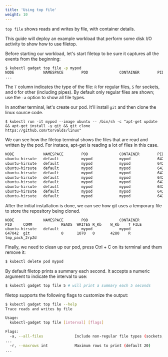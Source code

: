 ```yaml
---
title: 'Using top file'
weight: 10
---
```


`top file` shows reads and writes by file, with container details.

This guide will deploy an example workload that perform some disk I/O
activity to show how to use filetop.

Before starting our workload, let's start filetop to be sure it captures
all the events from the beginning:

```bash
$ kubectl gadget top file -p mypod
NODE             NAMESPACE        POD              CONTAINER        PID     COMM             READS  WRITES R_Kb    W_Kb    T FILE
...
```

The `T` column indicates the type of the file: `R` for regular files, `S` for
sockets, and `O` for other (including pipes). By default only regular files are
shown; use the `-a` option to show all file types.

In another terminal, let's create our pod. It'll install `git` and then
clone the linux source code.

```
$ kubectl run -it mypod --image ubuntu -- /bin/sh -c "apt-get update && apt-get install -y git && git clone https://github.com/torvalds/linux"
```

We can see how the filetop terminal shows the files that are read and
written by the pod. For instace, apt-get is reading a lot of files in
this case.

```bash
NODE             NAMESPACE        POD              CONTAINER        PID     COMM             READS  WRITES R_Kb    W_Kb    T FILE
ubuntu-hirsute   default          mypod            mypod            642727  apt-get          425    0      27022   0       R archive.ubuntu.com_ubuntu_dists_focal-updates_main_binary-amd64_Packages.lz4
ubuntu-hirsute   default          mypod            mypod            642727  apt-get          278    0      17775   0       R archive.ubuntu.com_ubuntu_dists_focal_main_binary-amd64_Packages.lz4
ubuntu-hirsute   default          mypod            mypod            642727  apt-get          244    0      15594   0       R security.ubuntu.com_ubuntu_dists_focal-security_main_binary-amd64_Packages.lz4
ubuntu-hirsute   default          mypod            mypod            642727  apt-get          93     0      5921    0       R archive.ubuntu.com_ubuntu_dists_focal_universe_binary-amd64_Packages.lz4
ubuntu-hirsute   default          mypod            mypod            642727  apt-get          91     0      5797    0       R archive.ubuntu.com_ubuntu_dists_focal-updates_universe_binary-amd64_Packages.lz4
ubuntu-hirsute   default          mypod            mypod            642727  apt-get          82     0      5160    0       R archive.ubuntu.com_ubuntu_dists_focal-updates_restricted_binary-amd64_Packages.lz4
ubuntu-hirsute   default          mypod            mypod            642727  apt-get          73     0      4568    0       R security.ubuntu.com_ubuntu_dists_focal-security_restricted_binary-amd64_Packages.lz4
ubuntu-hirsute   default          mypod            mypod            642727  apt-get          70     0      4435    0       R security.ubuntu.com_ubuntu_dists_focal-security_universe_binary-amd64_Packages.lz4
ubuntu-hirsute   default          mypod            mypod            642727  apt-get          19     0      1172    0       R archive.ubuntu.com_ubuntu_dists_focal_multiverse_binary-amd64_Packages.lz4
```

After the initial installation is done, we can see how git uses a
temporary file to store the repository being cloned.

```
NODE             NAMESPACE        POD              CONTAINER        PID     COMM             READS  WRITES R_Kb    W_Kb    T FILE
ubuntu-hirsute   default          mypod            mypod            647042  git              0      1070   0       4280    R tmp_pack_2rpZd
```

Finally, we need to clean up our pod, press Ctrl + C on its terminal and
them remove it:

```bash
$ kubectl delete pod mypod
```

By default filetop prints a summary each second. It accepts a numeric argument to indicate the interval to use:

```bash
$ kubectl gadget top file 5 # will print a summary each 5 seconds
```

filetop supports the following flags to customize the output:

```bash
$ kubectl gadget top file --help
Trace reads and writes by file

Usage:
  kubectl-gadget top file [interval] [flags]

Flags:
  -a, --all-files              Include non-regular file types (sockets, FIFOs, etc)
...
  -r, --maxrows int            Maximum rows to print (default 20)
...
```
